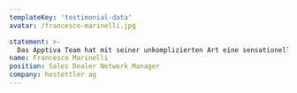 ```yaml
---
templateKey: 'testimonial-data'
avatar: /francesco-marinelli.jpg

statement: >-
  Das Apptiva Team hat mit seiner unkomplizierten Art eine sensationelle Entwicklungsarbeit geleistet. Die professionell umgesetzte App war die Grundlage für ein erfolgreiches Projekt.
name: Francesco Marinelli
position: Sales Dealer Network Manager
company: hostettler ag
---
```

